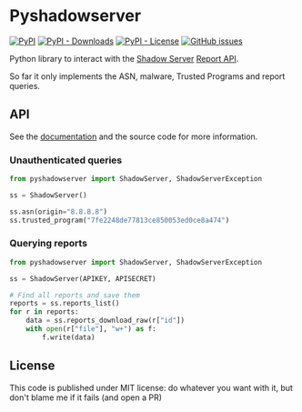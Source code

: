 # Pyshadowserver

[![PyPI](https://img.shields.io/pypi/v/pysafebrowsing)](https://pypi.org/project/pysafebrowsing/) [![PyPI - Downloads](https://img.shields.io/pypi/dm/pysafebrowsing)](https://pypistats.org/packages/pysafebrowsing) [![PyPI - License](https://img.shields.io/pypi/l/pysafebrowsing)](LICENSE) [![GitHub issues](https://img.shields.io/github/issues/te-k/pysafebrowsing)](https://github.com/Te-k/pysafebrowsing/issues)

Python library to interact with the [Shadow Server](https://www.shadowserver.org/what-we-do/network-reporting/) [Report API](https://github.com/The-Shadowserver-Foundation/api_utils/wiki).

So far it only implements the ASN, malware, Trusted Programs and report queries.

## API

See the [documentation](https://github.com/The-Shadowserver-Foundation/api_utils/wiki) and the source code for more information.

### Unauthenticated queries

```py
from pyshadowserver import ShadowServer, ShadowServerException

ss = ShadowServer()

ss.asn(origin="8.8.8.8")
ss.trusted_program("7fe2248de77813ce850053ed0ce8a474")

```

### Querying reports

```py
from pyshadowserver import ShadowServer, ShadowServerException

ss = ShadowServer(APIKEY, APISECRET)

# Find all reports and save them
reports = ss.reports_list()
for r in reports:
    data = ss.reports_download_raw(r["id"])
    with open(r["file"], "w+") as f:
        f.write(data)
```

## License

This code is published under MIT license: do whatever you want with it, but don't blame me if it fails (and open a PR)
